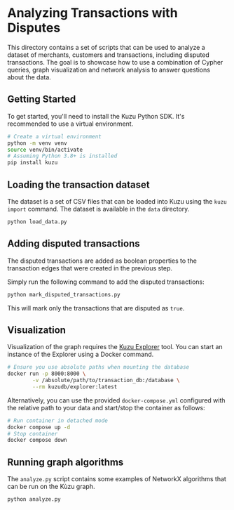 # Analyzing Transactions with Disputes

This directory contains a set of scripts that can be used to analyze
a dataset of merchants, customers and transactions, including disputed transactions.
The goal is to showcase how to use a combination of Cypher queries, graph visualization and
network analysis to answer questions about the data.

## Getting Started

To get started, you'll need to install the Kuzu Python SDK. It's recommended to
use a virtual environment.

```bash
# Create a virtual environment
python -m venv venv
source venv/bin/activate
# Assuming Python 3.8+ is installed
pip install kuzu
```

## Loading the transaction dataset

The dataset is a set of CSV files that can be loaded into Kuzu using the
`kuzu import` command. The dataset is available in the `data` directory.

```bash
python load_data.py
```

## Adding disputed transactions

The disputed transactions are added as boolean properties to the transaction edges that were
created in the previous step.

Simply run the following command to add the disputed transactions:

```bash
python mark_disputed_transactions.py
```

This will mark only the transactions that are disputed as `true`.

## Visualization

Visualization of the graph requires the [Kuzu Explorer](https://github.com/kuzudb/explorer)
tool. You can start an instance of the Explorer using a Docker command.

```bash
# Ensure you use absolute paths when mounting the database
docker run -p 8000:8000 \
        -v /absolute/path/to/transaction_db:/database \
        --rm kuzudb/explorer:latest
```

Alternatively, you can use the provided `docker-compose.yml` configured with the relative path
to your data and start/stop the container as follows:

```bash
# Run container in detached mode
docker compose up -d
# Stop container
docker compose down
```

## Running graph algorithms

The `analyze.py` script contains some examples of NetworkX algorithms that can be run on the Kùzu
graph.

```bash
python analyze.py
```
